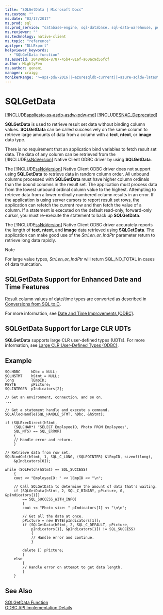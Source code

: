 ```yaml
---
title: "SQLGetData | Microsoft Docs"
ms.custom: ""
ms.date: "03/17/2017"
ms.prod: sql
ms.prod_service: "database-engine, sql-database, sql-data-warehouse, pdw"
ms.reviewer: ""
ms.technology: native-client
ms.topic: "reference"
apitype: "DLLExport"
helpviewer_keywords: 
  - "SQLGetData function"
ms.assetid: 204848be-8787-45b4-816f-a60ac9d56fcf
author: MightyPen
ms.author: genemi
manager: craigg
monikerRange: ">=aps-pdw-2016||=azuresqldb-current||=azure-sqldw-latest||>=sql-server-2016||=sqlallproducts-allversions||>=sql-server-linux-2017||=azuresqldb-mi-current"
---
```

# SQLGetData
[!INCLUDE[appliesto-ss-asdb-asdw-pdw-md](../../includes/appliesto-ss-asdb-asdw-pdw-md.md)]
[!INCLUDE[SNAC_Deprecated](../../includes/snac-deprecated.md)]

  **SQLGetData** is used to retrieve result set data without binding column values. **SQLGetData** can be called successively on the same column to retrieve large amounts of data from a column with a **text**, **ntext**, or **image** data type.  
  
 There is no requirement that an application bind variables to fetch result set data. The data of any column can be retrieved from the [!INCLUDE[ssNoVersion](../../includes/ssnoversion-md.md)] Native Client ODBC driver by using **SQLGetData**.  
  
 The [!INCLUDE[ssNoVersion](../../includes/ssnoversion-md.md)] Native Client ODBC driver does not support using **SQLGetData** to retrieve data in random column order. All unbound columns processed with **SQLGetData** must have higher column ordinals than the bound columns in the result set. The application must process data from the lowest unbound ordinal column value to the highest. Attempting to retrieve data from a lower ordinally numbered column results in an error. If the application is using server cursors to report result set rows, the application can refetch the current row and then fetch the value of a column. If a statement is executed on the default read-only, forward-only cursor, you must re-execute the statement to back up **SQLGetData**.  
  
 The [!INCLUDE[ssNoVersion](../../includes/ssnoversion-md.md)] Native Client ODBC driver accurately reports the length of **text**, **ntext**, and **image** data retrieved using **SQLGetData**. The application can make good use of the *StrLen_or_IndPtr* parameter return to retrieve long data rapidly.  
  
> [!NOTE]  
>  For large value types, *StrLen_or_IndPtr* will return SQL_NO_TOTAL in cases of data truncation.  
  
## SQLGetData Support for Enhanced Date and Time Features  
 Result column values of date/time types are converted as described in [Conversions from SQL to C](../../relational-databases/native-client-odbc-date-time/datetime-data-type-conversions-from-sql-to-c.md).  
  
 For more information, see [Date and Time Improvements &#40;ODBC&#41;](../../relational-databases/native-client-odbc-date-time/date-and-time-improvements-odbc.md).  
  
## SQLGetData Support for Large CLR UDTs  
 **SQLGetData** supports large CLR user-defined types (UDTs). For more information, see [Large CLR User-Defined Types &#40;ODBC&#41;](../../relational-databases/native-client/odbc/large-clr-user-defined-types-odbc.md).  
  
## Example  
  
```  
SQLHDBC     hDbc = NULL;  
SQLHSTMT    hStmt = NULL;  
long        lEmpID;  
PBYTE       pPicture;  
SQLINTEGER  pIndicators[2];  
  
// Get an environment, connection, and so on.  
...  
  
// Get a statement handle and execute a command.  
SQLAllocHandle(SQL_HANDLE_STMT, hDbc, &hStmt);  
  
if (SQLExecDirect(hStmt,  
    (SQLCHAR*) "SELECT EmployeeID, Photo FROM Employees",  
    SQL_NTS) == SQL_ERROR)  
    {  
    // Handle error and return.  
    }  
  
// Retrieve data from row set.  
SQLBindCol(hStmt, 1, SQL_C_LONG, (SQLPOINTER) &lEmpID, sizeof(long),  
    &pIndicators[0]);  
  
while (SQLFetch(hStmt) == SQL_SUCCESS)  
    {  
    cout << "EmployeeID: " << lEmpID << "\n";  
  
    // Call SQLGetData to determine the amount of data that's waiting.  
    if (SQLGetData(hStmt, 2, SQL_C_BINARY, pPicture, 0, &pIndicators[1])  
        == SQL_SUCCESS_WITH_INFO)  
        {  
        cout << "Photo size: " pIndicators[1] << "\n\n";  
  
        // Get all the data at once.  
        pPicture = new BYTE[pIndicators[1]];  
        if (SQLGetData(hStmt, 2, SQL_C_DEFAULT, pPicture,  
            pIndicators[1], &pIndicators[1]) != SQL_SUCCESS)  
            {  
            // Handle error and continue.  
            }  
  
        delete [] pPicture;  
        }  
    else  
        {  
        // Handle error on attempt to get data length.  
        }  
    }  
```  
  
## See Also  
 [SQLGetData Function](http://go.microsoft.com/fwlink/?LinkId=59350)   
 [ODBC API Implementation Details](../../relational-databases/native-client-odbc-api/odbc-api-implementation-details.md)  
  
  

